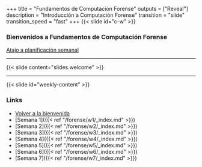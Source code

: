 +++
title = "Fundamentos de Computación Forense"
outputs = ["Reveal"]
description = "Introducción a Computación Forense"
transition = "slide"
transition_speed = "fast"
+++
{{< slide id="c-w" >}}
### Bienvenidos a Fundamentos de Computación Forense

[Atajo a planificación semanal](#weekly-content)

---
{{< slide content="slides.welcome" >}}

---

{{< slide id="weekly-content" >}}
### Links

- [Volver a la bienvenida](#c-w)
- [Semana 1]({{< ref "/forense/w1/_index.md" >}})
- [Semana 2]({{< ref "/forense/w2/_index.md" >}})
- [Semana 3]({{< ref "/forense/w3/_index.md" >}})
- [Semana 4]({{< ref "/forense/w4/_index.md" >}})
- [Semana 5]({{< ref "/forense/w5/_index.md" >}})
- [Semana 6]({{< ref "/forense/w6/_index.md" >}})
- [Semana 7]({{< ref "/forense/w7/_index.md" >}})
